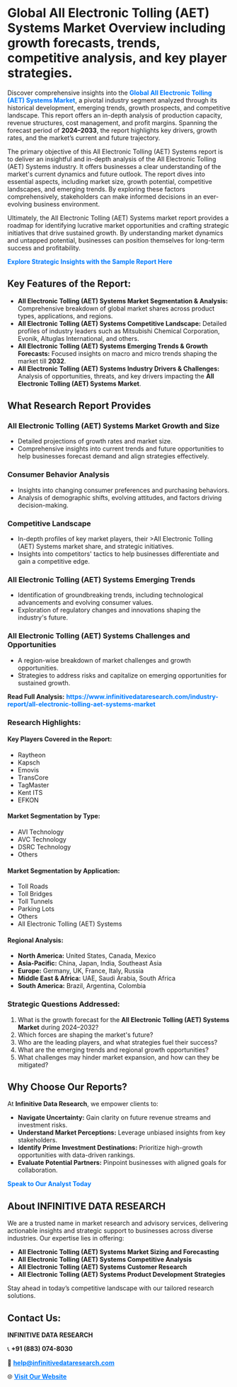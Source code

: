 <h1>Global All Electronic Tolling (AET) Systems Market Overview including growth forecasts, trends, competitive analysis, and key player strategies.</h1>
<p>
Discover comprehensive insights into the 
<a href="https://www.infinitivedataresearch.com/industry-report/all-electronic-tolling-aet-systems-market" rel="dofollow" style="color: #007BFF; text-decoration: none;"><strong>Global All Electronic Tolling (AET) Systems Market</strong></a>, a pivotal industry segment analyzed through its historical development, emerging trends, growth prospects, and competitive landscape. This report offers an in-depth analysis of production capacity, revenue structures, cost management, and profit margins. Spanning the forecast period of <strong>2024–2033</strong>, the report highlights key drivers, growth rates, and the market’s current and future trajectory.
</p>
<p>
The primary objective of this All Electronic Tolling (AET) Systems report is to deliver an insightful and in-depth analysis of the All Electronic Tolling (AET) Systems industry. It offers businesses a clear understanding of the market's current dynamics and future outlook. The report dives into essential aspects, including market size, growth potential, competitive landscapes, and emerging trends. By exploring these factors comprehensively, stakeholders can make informed decisions in an ever-evolving business environment.
</p>
<p>
Ultimately, the All Electronic Tolling (AET) Systems market report provides a roadmap for identifying lucrative market opportunities and crafting strategic initiatives that drive sustained growth. By understanding market dynamics and untapped potential, businesses can position themselves for long-term success and profitability.
</p>
<p>
<a href="https://www.infinitivedataresearch.com/request-sample/reportId=103645" style="color: #007BFF; text-decoration: none;"><strong>Explore Strategic Insights with the Sample Report Here</strong></a>
</p>

<h2>Key Features of the Report:</h2>
<ul>
<li><strong>All Electronic Tolling (AET) Systems Market Segmentation & Analysis:</strong> Comprehensive breakdown of global market shares across product types, applications, and regions.</li>
<li><strong>All Electronic Tolling (AET) Systems Competitive Landscape:</strong> Detailed profiles of industry leaders such as Mitsubishi Chemical Corporation, Evonik, Altuglas International, and others.</li>
<li><strong>All Electronic Tolling (AET) Systems Emerging Trends & Growth Forecasts:</strong> Focused insights on macro and micro trends shaping the market till <strong>2032</strong>.</li>
<li><strong>All Electronic Tolling (AET) Systems Industry Drivers & Challenges:</strong> Analysis of opportunities, threats, and key drivers impacting the <strong>All Electronic Tolling (AET) Systems Market</strong>.</li>
</ul>

<h2>What Research Report Provides</h2>
<h3>All Electronic Tolling (AET) Systems Market Growth and Size</h3>
<ul>
<li>Detailed projections of growth rates and market size.</li>
<li>Comprehensive insights into current trends and future opportunities to help businesses forecast demand and align strategies effectively.</li>
</ul>

<h3>Consumer Behavior Analysis</h3>
<ul>
<li>Insights into changing consumer preferences and purchasing behaviors.</li>
<li>Analysis of demographic shifts, evolving attitudes, and factors driving decision-making.</li>
</ul>

<h3>Competitive Landscape</h3>
<ul>
<li>In-depth profiles of key market players, their >All Electronic Tolling (AET) Systems market share, and strategic initiatives.</li>
<li>Insights into competitors' tactics to help businesses differentiate and gain a competitive edge.</li>
</ul>

<h3>All Electronic Tolling (AET) Systems Emerging Trends</h3>
<ul>
<li>Identification of groundbreaking trends, including technological advancements and evolving consumer values.</li>
<li>Exploration of regulatory changes and innovations shaping the industry's future.</li>
</ul>

<h3>All Electronic Tolling (AET) Systems Challenges and Opportunities</h3>
<ul>
<li>A region-wise breakdown of market challenges and growth opportunities.</li>
<li>Strategies to address risks and capitalize on emerging opportunities for sustained growth.</li>
</ul>
<p><strong>Read Full Analysis:</strong> <a href="https://www.infinitivedataresearch.com/industry-report/all-electronic-tolling-aet-systems-market" rel="dofollow" style="color: #007BFF; text-decoration: none;"><strong>https://www.infinitivedataresearch.com/industry-report/all-electronic-tolling-aet-systems-market</strong></a></p>
<h3>Research Highlights:</h3>
<h4>Key Players Covered in the Report:</h4>
<ul><li>Raytheon</li><li>Kapsch</li><li>Emovis</li><li>TransCore</li><li>TagMaster</li><li>Kent ITS</li><li>EFKON</li></ul>
<h4>Market Segmentation by Type:</h4>
<ul><li>AVI Technology</li><li>AVC Technology</li><li>DSRC Technology</li><li>Others</li></ul>
<h4>Market Segmentation by Application:</h4>
<ul><li>Toll Roads</li><li>Toll Bridges</li><li>Toll Tunnels</li><li>Parking Lots</li><li>Others</li><li>All Electronic Tolling (AET) Systems</li></ul>

<h4>Regional Analysis:</h4>
<ul>
<li><strong>North America:</strong> United States, Canada, Mexico</li>
<li><strong>Asia-Pacific:</strong> China, Japan, India, Southeast Asia</li>
<li><strong>Europe:</strong> Germany, UK, France, Italy, Russia</li>
<li><strong>Middle East & Africa:</strong> UAE, Saudi Arabia, South Africa</li>
<li><strong>South America:</strong> Brazil, Argentina, Colombia</li>
</ul>

<h3>Strategic Questions Addressed:</h3>
<ol>
<li>What is the growth forecast for the <strong>All Electronic Tolling (AET) Systems Market</strong> during 2024–2032?</li>
<li>Which forces are shaping the market's future?</li>
<li>Who are the leading players, and what strategies fuel their success?</li>
<li>What are the emerging trends and regional growth opportunities?</li>
<li>What challenges may hinder market expansion, and how can they be mitigated?</li>
</ol>

<h2>Why Choose Our Reports?</h2>
<p>At <strong>Infinitive Data Research</strong>, we empower clients to:</p>
<ul>
<li><strong>Navigate Uncertainty:</strong> Gain clarity on future revenue streams and investment risks.</li>
<li><strong>Understand Market Perceptions:</strong> Leverage unbiased insights from key stakeholders.</li>
<li><strong>Identify Prime Investment Destinations:</strong> Prioritize high-growth opportunities with data-driven rankings.</li>
<li><strong>Evaluate Potential Partners:</strong> Pinpoint businesses with aligned goals for collaboration.</li>
</ul>
<p><a href="https://www.infinitivedataresearch.com/industry-report/all-electronic-tolling-aet-systems-market" rel="dofollow" style="color: #007BFF; text-decoration: none;"><strong>Speak to Our Analyst Today</strong></a></p>

<h2>About INFINITIVE DATA RESEARCH</h2>
<p>We are a trusted name in market research and advisory services, delivering actionable insights and strategic support to businesses across diverse industries. Our expertise lies in offering:</p>
<ul>
<li><strong>All Electronic Tolling (AET) Systems Market Sizing and Forecasting</strong></li>
<li><strong>All Electronic Tolling (AET) Systems Competitive Analysis</strong></li>
<li><strong>All Electronic Tolling (AET) Systems Customer Research</strong></li>
<li><strong>All Electronic Tolling (AET) Systems Product Development Strategies</strong></li>
</ul>
<p>Stay ahead in today’s competitive landscape with our tailored research solutions.</p>

<h2>Contact Us:</h2>
<p><strong>INFINITIVE DATA RESEARCH</strong></p>
<p>📞 <strong>+91 (883) 074-8030</strong></p>
<p>📧 <strong><a href="mailto:help@infinitivedataresearch.com" style="color: #007BFF;">help@infinitivedataresearch.com</a></strong></p>
<p>🌐 <strong><a href="https://www.infinitivedataresearch.com" rel="dofollow" style="color: #007BFF;">Visit Our Website</a></strong></p>